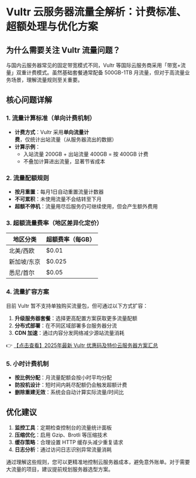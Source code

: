 # Vultr 云服务器流量全解析：计费标准、超额处理与优化方案

## 为什么需要关注 Vultr 流量问题？

与国内云服务器常见的固定带宽模式不同，Vultr 等国际云服务商采用「带宽+流量」双重计费模式。虽然基础套餐通常配备 500GB-1TB 月流量，但对于高流量业务场景，理解流量规则至关重要。

## 核心问题详解

### 1. 流量计算标准（单向计费机制）
- **计费方式**：Vultr 采用**单向流量计费**，仅统计出站流量（从服务器流出的数据）
- **计算示例**：
  - 入站流量 200GB + 出站流量 400GB = 按 400GB 计费
  - 不叠加计算进出流量，显著节省成本

### 2. 流量配额规则
- **按月重置**：每月1日自动重置流量计数器
- **不可累积**：未使用流量不会结转至下月
- **超额不停机**：流量用尽后服务仍可继续使用，但会产生额外费用

### 3. 超额流量费率（地区差异化定价）
| 地区分类       | 超额费率（每GB） |
|----------------|------------------|
| 北美/西欧      | $0.01            |
| 新加坡/东京    | $0.025           |
| 悉尼/首尔      | $0.05            |

### 4. 流量扩容方案
目前 Vultr 暂不支持单独购买流量包，但可通过以下方式扩容：
1. **升级服务器套餐**：选择更高配置方案获取更多流量配额
2. **分布式部署**：在不同区域部署多台服务器分流
3. **CDN 加速**：通过内容分发网络减少源站流量消耗

👉 [【点击查看】2025年最新 Vultr 优惠码及特价云服务器方案汇总](https://bit.ly/VuLtr)

### 5. 小时计费机制
- **按比例分配**：月流量配额会按小时平均分配
- **防投机设计**：短时间内耗尽配额仍会触发超额计费
- **删除重建无效**：系统会自动计算实际流量/时间比

## 优化建议
1. **监控工具**：定期检查控制台的流量统计面板
2. **压缩优化**：启用 Gzip、Brotli 等压缩技术
3. **缓存策略**：合理设置 HTTP 缓存头减少重复请求
4. **日志分析**：通过访问日志识别异常流量消耗

通过理解这些规则，您可以更精准地控制云服务器成本，避免意外账单。对于需要大流量的项目，建议提前规划服务器选型方案。